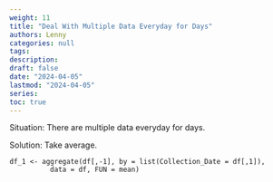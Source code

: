 ```yaml
---
weight: 11
title: "Deal With Multiple Data Everyday for Days"
authors: Lenny
categories: null
tags: 
description: 
draft: false
date: "2024-04-05"
lastmod: "2024-04-05"
series:
toc: true
---
```



<!--more-->

Situation: There are multiple data everyday for days.

Solution: Take average.

```
df_1 <- aggregate(df[,-1], by = list(Collection_Date = df[,1]),
          data = df, FUN = mean)

```